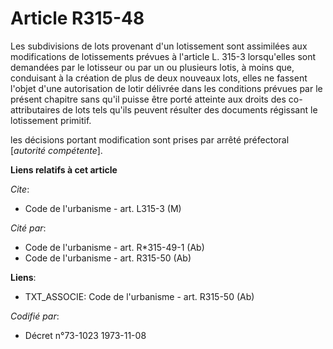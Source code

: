 # Article R315-48

Les subdivisions de lots provenant d'un lotissement sont assimilées aux modifications de lotissements prévues à l'article L.
315-3 lorsqu'elles sont demandées par le lotisseur ou par un ou plusieurs lotis, à moins que, conduisant à la création de
plus de deux nouveaux lots, elles ne fassent l'objet d'une autorisation de lotir délivrée dans les conditions prévues par le
présent chapitre sans qu'il puisse être porté atteinte aux droits des co-attributaires de lots tels qu'ils peuvent résulter
des documents régissant le lotissement primitif.

les décisions portant modification sont prises par arrêté préfectoral [*autorité compétente*].

**Liens relatifs à cet article**

_Cite_:

  - Code de l'urbanisme - art. L315-3 (M)

_Cité par_:

  - Code de l'urbanisme - art. R*315-49-1 (Ab)
  - Code de l'urbanisme - art. R315-50 (Ab)

**Liens**:

  - TXT_ASSOCIE: Code de l'urbanisme - art. R315-50 (Ab)

_Codifié par_:

  - Décret n°73-1023 1973-11-08
